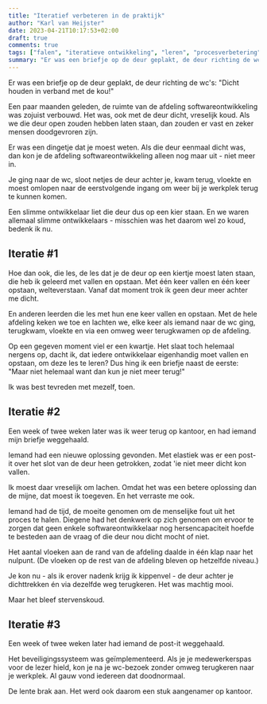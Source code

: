 ```yaml
---
title: "Iteratief verbeteren in de praktijk"
author: "Karl van Heijster"
date: 2023-04-21T10:17:53+02:00
draft: true
comments: true
tags: ["falen", "iteratieve ontwikkeling", "leren", "procesverbetering", "samenwerking", "succes", "verantwoordelijkheid"]
summary: "Er was een briefje op de deur geplakt, de deur richting de wc's: "Dicht houden in verband met de kou!" Er was een dingetje dat je moest weten. Als die deur eenmaal dicht was, dan kon je de afdeling softwareontwikkeling alleen nog maar uit - niet meer in. Een slimme ontwikkelaar liet die deur dus op een kier staan. En we waren allemaal slimme ontwikkelaars - misschien was het daarom wel zo koud, bedenk ik nu."
---
```


Er was een briefje op de deur geplakt, de deur richting de wc's: "Dicht houden in verband met de kou!"


Een paar maanden geleden, de ruimte van de afdeling softwareontwikkeling was zojuist verbouwd. Het was, ook met de deur dicht, vreselijk koud. Als we die deur open zouden hebben laten staan, dan zouden er vast en zeker mensen doodgevroren zijn.


Er was een dingetje dat je moest weten. Als die deur eenmaal dicht was, dan kon je de afdeling softwareontwikkeling alleen nog maar uit - niet meer in. 


Je ging naar de wc, sloot netjes de deur achter je, kwam terug, vloekte en moest omlopen naar de eerstvolgende ingang om weer bij je werkplek terug te kunnen komen.


Een slimme ontwikkelaar liet die deur dus op een kier staan. En we waren allemaal slimme ontwikkelaars - misschien was het daarom wel zo koud, bedenk ik nu.


## Iteratie #1


Hoe dan ook, die les, de les dat je de deur op een kiertje moest laten staan, die heb ik geleerd met vallen en opstaan. Met één keer vallen en één keer opstaan, welteverstaan. Vanaf dat moment trok ik geen deur meer achter me dicht.


En anderen leerden die les met hun ene keer vallen en opstaan. Met de hele afdeling keken we toe en lachten we, elke keer als iemand naar de wc ging, terugkwam, vloekte en via een omweg weer terugkwamen op de afdeling.


Op een gegeven moment viel er een kwartje. Het slaat toch helemaal nergens op, dacht ik, dat iedere ontwikkelaar eigenhandig moet vallen en opstaan, om deze les te leren? Dus hing ik een briefje naast de eerste: "Maar niet helemaal want dan kun je niet meer terug!"


Ik was best tevreden met mezelf, toen.


## Iteratie #2


Een week of twee weken later was ik weer terug op kantoor, en had iemand mijn briefje weggehaald. 


Iemand had een nieuwe oplossing gevonden. Met elastiek was er een post-it over het slot van de deur heen getrokken, zodat 'ie niet meer dicht kon vallen.


Ik moest daar vreselijk om lachen. Omdat het was een betere oplossing dan de mijne, dat moest ik toegeven. En het verraste me ook.


Iemand had de tijd, de moeite genomen om de menselijke fout uit het proces te halen. Diegene had het denkwerk op zich genomen om ervoor te zorgen dat geen enkele softwareontwikkelaar nog hersencapaciteit hoefde te besteden aan de vraag of die deur nou dicht mocht of niet. 


Het aantal vloeken aan de rand van de afdeling daalde in één klap naar het nulpunt. (De vloeken op de rest van de afdeling bleven op hetzelfde niveau.)


Je kon nu - als ik erover nadenk krijg ik kippenvel - de deur achter je dichttrekken én via dezelfde weg terugkeren. Het was machtig mooi.


Maar het bleef stervenskoud.


## Iteratie #3


Een week of twee weken later had iemand de post-it weggehaald.


Het beveiligingssysteem was geïmplementeerd. Als je je medewerkerspas voor de lezer hield, kon je na je wc-bezoek zonder omweg terugkeren naar je werkplek. Al gauw vond iedereen dat doodnormaal.


De lente brak aan. Het werd ook daarom een stuk aangenamer op kantoor.
